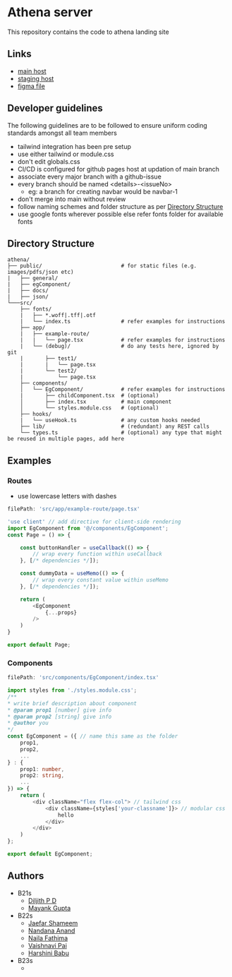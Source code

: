 # Athena server 
This repository contains the code to athena landing site

## Links
- [main host](https://athena.nitc.ac.in)
- [staging host](https://athena-server.github.io)
- [figma file]()

## Developer guidelines
The following guidelines are to be followed to ensure uniform coding standards amongst all team members
- tailwind integration has been pre setup
- use either tailwind or module.css 
- don't edit globals.css
- CI/CD is configured for github pages host at updation of main branch
- associate every major branch with a github-issue
- every branch should be named &lt;details&gt;-&lt;issueNo&gt;
    - eg: a branch for creating navbar would be navbar-1
- don't merge into main without review
- follow naming schemes and folder structure as per [Directory Structure](#directory│structure)
- use google fonts wherever possible else refer fonts folder for available fonts


## Directory Structure
```plaintext
athena/
├── public/                         # for static files (e.g. images/pdfs/json etc)                     
|   ├── general/
|   ├── egComponent/
|   ├── docs/
|   ├── json/
└───src/
    ├── fonts/
    |   ├── *.woff|.tff|.otf
    |   └── index.ts                # refer examples for instructions
    ├── app/
    |   ├── example-route/
    |   |   └── page.tsx            # refer examples for instructions
    |   └── (debug)/                # do any tests here, ignored by git
    |       ├── test1/
    |       |   └── page.tsx
    |       └── test2/
    |           └── page.tsx
    ├── components/
    │   └── EgComponent/            # refer examples for instructions
    |       ├── childComponent.tsx  # (optional) 
    │       ├── index.tsx           # main component
    │       └── styles.module.css   # (optional)
    ├── hooks/
    |   └── useHook.ts              # any custom hooks needed
    ├── lib/                        # (redundant) any REST calls
    └── types.ts                    # (optional) any type that might be reused in multiple pages, add here
```
 

## Examples

### Routes
- use lowercase letters with dashes
```ts
filePath: 'src/app/example-route/page.tsx'

'use client' // add directive for client-side rendering
import EgComponent from '@/components/EgComponent';
const Page = () => {

    const buttonHandler = useCallback(() => {
        // wrap every function within useCallback
    }, [/* dependencies */]);

    const dummyData = useMemo(() => {
        // wrap every constant value within useMemo
    }, [/* dependencies */]);

    return (
        <EgComponent 
            {...props}
        />
    )
}

export default Page;
```

### Components
```ts
filePath: 'src/components/EgComponent/index.tsx'

import styles from './styles.module.css';
/**
* write brief description about component
* @param prop1 [number] give info
* @param prop2 [string] give info
* @author you
*/
const EgComponent = ({ // name this same as the folder
    prop1,
    prop2,
    ...
} : {
    prop1: number,
    prop2: string,
    ...
}) => {
    return (
        <div className="flex flex-col"> // tailwind css
            <div className={styles['your-classname']}> // modular css
                hello
            </div>
        </div>
    )
};

export default EgComponent;
```

## Authors
- B21s
    - [Diljith P D]()
    - [Mayank Gupta]()
- B22s
    - [Jaefar Shameem]()
    - [Nandana Anand]()
    - [Naila Fathima]()
    - [Vaishnavi Pai]()
    - [Harshini Babu]()
- B23s
    - []()